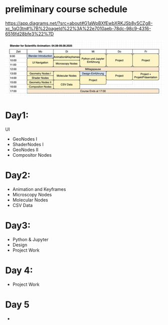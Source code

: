 # preliminary course schedule

https://app.diagrams.net/?src=about#G1aWpBXfEwbXRKJSb8ySCZg8-xc_1qO3tn#%7B%22pageId%22%3A%22e7010aeb-78dc-98c9-4316-6516fd28bfe3%22%7D

![](image.png)


# Day1:

UI
- GeoNodes I
- ShaderNodes I
- GeoNodes II
- Compositor Nodes

# Day2:

- Animation and Keyframes
- Microscopy Nodes
- Molecular Nodes
- CSV Data

# Day3:

- Python & Jupyter
- Design 
- Project Work

# Day 4:

- Project Work

# Day 5 

-
